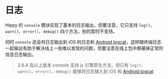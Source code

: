 # 日志

Hippy 的 `console` 模块实现了基本的日志输出，但要注意，它只支持 `log()`、`warn()`、`error()`、`debug()` 四个方法，别的暂时不支持。

同时 `console` 还会将日志输出到 iOS 的日志和 [Android logcat](//developer.android.com/studio/command-line/logcat)，这样跟终端日志一起输出有助于解决线上一些难以发现的问题，但要注意在线上包中屏蔽掉正常的信息日志输出。

> 2.6.4 及以上版本 console 支持 js 引擎原生方法，但只有 `log()`、`warn()`、`error()`、`debug()` 能够将日志输入到 iOS 和 [Android logcat](//developer.android.com/studio/command-line/logcat)

